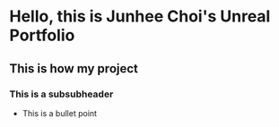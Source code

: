 # Hello, this is Junhee Choi's Unreal Portfolio

## This is how my project

### This is a subsubheader

* This is a bullet point
